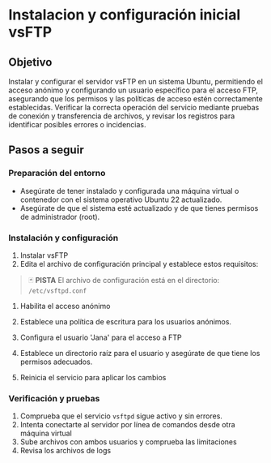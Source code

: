 # Instalacion y configuración inicial vsFTP

## Objetivo

Instalar y configurar el servidor vsFTP en un sistema Ubuntu, permitiendo el acceso anónimo y configurando un usuario específico para el acceso FTP, asegurando que los permisos y las políticas de acceso estén correctamente establecidas. Verificar la correcta operación del servicio mediante pruebas de conexión y transferencia de archivos, y revisar los registros para identificar posibles errores o incidencias.

## Pasos a seguir

### Preparación del entorno

- Asegúrate de tener instalado y configurada una máquina virtual o contenedor con el sistema operativo Ubuntu 22 actualizado.
- Asegúrate de que el sistema esté actualizado y de que tienes permisos de administrador (root).

### Instalación y configuración

1. Instalar vsFTP
2. Edita el archivo de configuración principal y establece estos requisitos:

> :black_joker: **PISTA**
> El archivo de configuración está en el directorio: `/etc/vsftpd.conf`
   
   1. Habilita el acceso anónimo
   2. Establece una política de escritura para los usuarios anónimos.

3. Configura el usuario 'Jana' para el acceso a FTP
4. Establece un directorio raíz para el usuario y asegúrate de que tiene los permisos adecuados.
5. Reinicia el servicio para aplicar los cambios

### Verificación y pruebas

1. Comprueba que el servicio ``vsftpd`` sigue activo y sin errores.
2. Intenta conectarte al servidor por línea de comandos desde otra máquina virtual
3. Sube archivos con ambos usuarios y comprueba las limitaciones
4. Revisa los archivos de logs